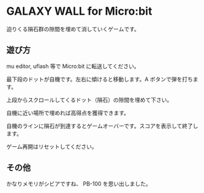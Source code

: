 # GALAXY WALL for Micro:bit

迫りくる隕石群の隙間を埋めて消していくゲームです。

## 遊び方

mu editor, uflash 等で Micro:bit に転送してください。

最下段のドットが自機です。左右に傾けると移動します。A ボタンで弾を打ちます。

上段からスクロールしてくるドット（隕石）の隙間を埋めて下さい。

自機に近い場所で埋めれば高得点を獲得できます。

自機のラインに隕石が到達するとゲームオーバーです。スコアを表示して終了します。

ゲーム再開はリセットしてください。

## その他

かなりメモリがシビアですね、 PB-100 を思い出しました。


